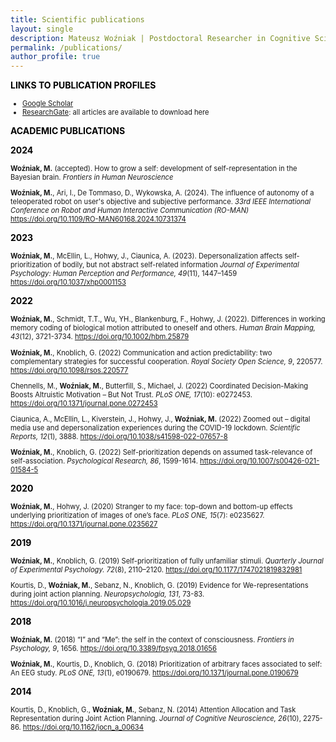 ```yaml
---
title: Scientific publications
layout: single
description: Mateusz Woźniak | Postdoctoral Researcher in Cognitive Science | Central European University
permalink: /publications/
author_profile: true
---
```



<p><span style="color: #000000;"><strong>LINKS TO PUBLICATION PROFILES</strong></span></p>
<ul style="font-size: 80%;">
  <p style="text-align:center;">
    <li><a href="https://scholar.google.de/citations?user=LDYVfiQAAAAJ&hl=en" target="_blank">Google Scholar</a></li>
    <li><a href="https://www.researchgate.net/profile/Mateusz-Wozniak-6" target="_blank">ResearchGate</a>: all articles are available to download here</li>
  </p>
</ul>

<p><span style="color: #000000;"><strong>ACADEMIC PUBLICATIONS</strong></span></p>

<p><span style="color: #000000;"><strong>2024</strong></span></p>

<p style="font-size: 80%;"><b>Woźniak, M.</b> (accepted). How to grow a self: development of self-representation in the Bayesian brain. <i>Frontiers in Human Neuroscience</i></p>

<p style="font-size: 80%;"><b>Woźniak, M.</b>, Ari, I., De Tommaso, D., Wykowska, A. (2024). The influence of autonomy of a teleoperated robot on user's objective and subjective performance. <i>33rd IEEE International Conference on Robot and Human Interactive Communication (RO-MAN)</i> <a href="https://doi.org/10.1109/RO-MAN60168.2024.10731374">https://doi.org/10.1109/RO-MAN60168.2024.10731374</a></p>

<p><span style="color: #000000;"><strong>2023</strong></span></p>

<p style="font-size: 80%;"><b>Woźniak, M.</b>, McEllin, L., Hohwy, J., Ciaunica, A. (2023). Depersonalization affects self-prioritization of bodily, but not abstract self-related information <i>Journal of Experimental Psychology: Human Perception and Performance, 49</i>(11), 1447–1459 <a href="https://doi.org/10.1037/xhp0001153" target="_blank">https://doi.org/10.1037/xhp0001153</a></p>

<p><span style="color: #000000;"><strong>2022</strong></span></p>

<p style="font-size: 80%;"><b>Woźniak, M.</b>, Schmidt, T.T., Wu, YH., Blankenburg, F., Hohwy, J. (2022). Differences in working memory coding of biological motion attributed to oneself and others. <i>Human Brain Mapping, 43</i>(12), 3721-3734. <a href="https://doi.org/10.1002/hbm.25879" target="_blank">https://doi.org/10.1002/hbm.25879</a></p>

<p style="font-size: 80%;"><b>Woźniak, M.</b>, Knoblich, G. (2022) Communication and action predictability: two complementary strategies for successful cooperation. <i>Royal Society Open Science, 9</i>, 220577. <a href="https://doi.org/10.1098/rsos.220577" target="_blank">https://doi.org/10.1098/rsos.220577</a></p>

<p style="font-size: 80%;">Chennells, M., <b>Woźniak, M.</b>, Butterfill, S., Michael, J. (2022) Coordinated Decision-Making Boosts Altruistic Motivation – But Not Trust. <i>PLoS ONE, 17</i>(10): e0272453. <a href="https://doi.org/10.1371/journal.pone.0272453" target="_blank">https://doi.org/10.1371/journal.pone.0272453</a></p>

<p style="font-size: 80%;">Ciaunica, A., McEllin, L., Kiverstein, J., Hohwy, J., <b>Woźniak, M.</b> (2022) Zoomed out – digital media use and depersonalization experiences during the COVID-19 lockdown. <i>Scientific Reports, 12</i>(1), 3888. <a href="https://doi.org/10.1038/s41598-022-07657-8" target="_blank">https://doi.org/10.1038/s41598-022-07657-8</a></p>

<p style="font-size: 80%;"><b>Woźniak, M.</b>, Knoblich, G. (2022) Self-prioritization depends on assumed task-relevance of self-association. <i>Psychological Research, 86</i>, 1599-1614. <a href="https://doi.org/10.1007/s00426-021-01584-5" target="_blank">https://doi.org/10.1007/s00426-021-01584-5</a></p>

<p><span style="color: #000000;"><strong>2020</strong></span></p>

<p style="font-size: 80%;"><b>Woźniak, M.</b>, Hohwy, J. (2020) Stranger to my face: top-down and bottom-up effects underlying prioritization of images of one’s face. <i>PLoS ONE, 15</i>(7): e0235627. <a href="https://doi.org/10.1371/journal.pone.0235627" target="_blank">https://doi.org/10.1371/journal.pone.0235627</a></p>

<p><span style="color: #000000;"><strong>2019</strong></span></p>

<p style="font-size: 80%;"><b>Woźniak, M.</b>, Knoblich, G. (2019) Self-prioritization of fully unfamiliar stimuli. <i>Quarterly Journal of Experimental Psychology. 72</i>(8), 2110–2120. <a href="https://doi.org/10.1177/1747021819832981" target="_blank">https://doi.org/10.1177/1747021819832981</a></p>

<p style="font-size: 80%;">Kourtis, D., <b>Woźniak, M.</b>, Sebanz, N., Knoblich, G. (2019) Evidence for We-representations during joint action planning. <i>Neuropsychologia, 131</i>, 73-83. <a href="https://doi.org/10.1016/j.neuropsychologia.2019.05.029" target="_blank">https://doi.org/10.1016/j.neuropsychologia.2019.05.029</a></p>

<p><span style="color: #000000;"><strong>2018</strong></span></p>

<p style="font-size: 80%;"><b>Woźniak, M.</b> (2018) “I” and “Me”: the self in the context of consciousness. <i>Frontiers in Psychology, 9</i>, 1656. <a href="https://doi.org/10.3389/fpsyg.2018.01656" target="_blank">https://doi.org/10.3389/fpsyg.2018.01656</a></p>

<p style="font-size: 80%;"><b>Woźniak, M.</b>, Kourtis, D., Knoblich, G. (2018) Prioritization of arbitrary faces associated to self: An EEG study. <i>PLoS ONE, 13</i>(1), e0190679. <a href="https://doi.org/10.1371/journal.pone.0190679" target="_blank">https://doi.org/10.1371/journal.pone.0190679</a></p>

<p><span style="color: #000000;"><strong>2014</strong></span></p>

<p style="font-size: 80%;">Kourtis, D., Knoblich, G., <b>Woźniak, M.</b>, Sebanz, N. (2014) Attention Allocation and Task Representation during Joint Action Planning. <i>Journal of Cognitive Neuroscience, 26</i>(10), 2275-86. <a href="https://doi.org/10.1162/jocn_a_00634" target="_blank">https://doi.org/10.1162/jocn_a_00634</a></p>


